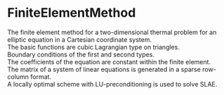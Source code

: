 # FiniteElementMethod
The finite element method for a two-dimensional thermal problem for an elliptic equation in a Cartesian coordinate system.<br>
The basic functions are cubic Lagrangian type on triangles.<br>
Boundary conditions of the first and second types.<br>
The coefficients of the equation are constant within the finite element.<br>
The matrix of a system of linear equations is generated in a sparse row-column format.<br>
A locally optimal scheme with LU-preconditioning is used to solve SLAE.

